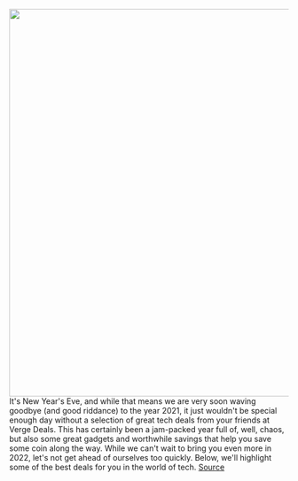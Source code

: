 <img src='https://cdn.vox-cdn.com/thumbor/zh2W_s-w6asJyek_TYAcA2d50Fk=/0x0:1960x1102/1200x800/filters:focal(220x361:532x673)/cdn.vox-cdn.com/uploads/chorus_image/image/70333578/Apple_iPad_10_2_inch_Connect_09142021.0.jpg' width='700px' /><br/>
It's New Year's Eve, and while that means we are very soon waving goodbye (and good riddance) to the year 2021, it just wouldn't be special enough day without a selection of great tech deals from your friends at Verge Deals. This has certainly been a jam-packed year full of, well, chaos, but also some great gadgets and worthwhile savings that help you save some coin along the way. While we can't wait to bring you even more in 2022, let's not get ahead of ourselves too quickly. Below, we'll highlight some of the best deals for you in the world of tech.
<a href='https://www.theverge.com/good-deals/2021/12/31/22859709/apple-ipad-air-tablet-nanoleaf-lighting-elements-shapes-sennheiser-momentum-headphones-deal-sale'> Source <a/>